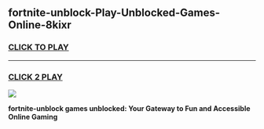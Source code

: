 
## fortnite-unblock-Play-Unblocked-Games-Online-8kixr
<h3>
<a href="https://premium76.site?title=fortnite-unblock&ref=25A">CLICK TO PLAY</a></h3>
<hr>

<h3>
<a href="https://premium76.site?title=fortnite-unblock&ref=25A">CLICK 2 PLAY</a>
  
</h3>

<a href="https://premium76.site?title=fortnite-unblock&ref=25A"><img src="https://clearcache.store/games.png"></a>


**fortnite-unblock games unblocked: Your Gateway to Fun and Accessible Online Gaming**
